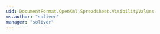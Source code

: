 ```yaml
---
uid: DocumentFormat.OpenXml.Spreadsheet.VisibilityValues
ms.author: "soliver"
manager: "soliver"
---
```

